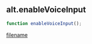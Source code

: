 ## alt.enableVoiceInput

```js
function enableVoiceInput();
```

[filename](method_enableVoiceInput_m.md ':include')
